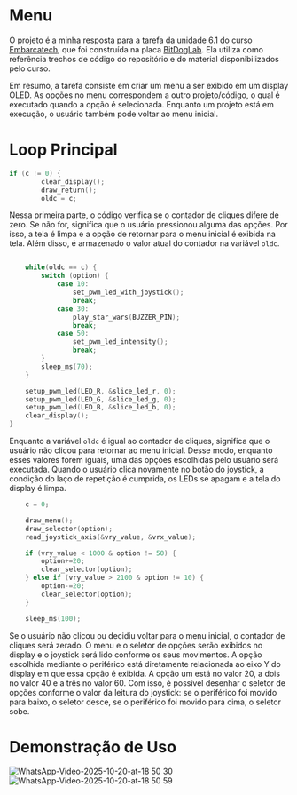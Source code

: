 # Menu
O projeto é a minha resposta para a tarefa da unidade 6.1 do curso [Embarcatech](https://embarcatech.softex.br), que foi construída na placa [BitDogLab](https://github.com/BitDogLab/BitDogLab-C/tree/main). Ela utiliza como referência trechos de código do repositório e do material disponibilizados pelo curso.

Em resumo, a tarefa consiste em criar um menu a ser exibido em um display OLED. As opções no menu correspondem a outro projeto/código, o qual é executado quando a opção é selecionada. Enquanto um projeto está em execução, o usuário também pode voltar ao menu inicial.

# Loop Principal

```c
if (c != 0) {
        clear_display();
        draw_return();
        oldc = c;
```

Nessa primeira parte, o código verifica se o contador de cliques difere de zero. Se não for, significa que o usuário pressionou alguma das opções. Por isso, a tela é limpa e a opção de retornar para o menu inicial é exibida na tela. Além disso, é armazenado o valor atual do contador na variável `oldc`.

```c

    while(oldc == c) {
        switch (option) {
            case 10:
                set_pwm_led_with_joystick();
                break;
            case 30:
                play_star_wars(BUZZER_PIN);
                break;
            case 50:
                set_pwm_led_intensity();
                break;
        }
        sleep_ms(70);
    }

    setup_pwm_led(LED_R, &slice_led_r, 0);
    setup_pwm_led(LED_G, &slice_led_g, 0);
    setup_pwm_led(LED_B, &slice_led_b, 0); 
    clear_display();
}
```

Enquanto a variável `oldc` é igual ao contador de cliques, significa que o usuário não clicou para retornar ao menu inicial. Desse modo, enquanto esses valores forem iguais, uma das opções escolhidas pelo usuário será executada. Quando o usuário clica novamente no botão do joystick, a condição do laço de repetição é cumprida, os LEDs se apagam e a tela do display é limpa.

```c
    c = 0;

    draw_menu();
    draw_selector(option);
    read_joystick_axis(&vry_value, &vrx_value);

    if (vry_value < 1000 & option != 50) {
        option+=20;
        clear_selector(option);
    } else if (vry_value > 2100 & option != 10) {
        option-=20;
        clear_selector(option);
    }

    sleep_ms(100);
```

Se o usuário não clicou ou decidiu voltar para o menu inicial, o contador de cliques será zerado. O menu e o seletor de opções serão exibidos no display e o joystick será lido conforme os seus movimentos. A opção escolhida mediante o periférico está diretamente relacionada ao eixo Y do display em que essa opção é exibida. A opção um está no valor 20, a dois no valor 40 e a três no valor 60. Com isso, é possível desenhar o seletor de opções conforme o valor da leitura do joystick: se o periférico foi movido para baixo, o seletor desce, se o periférico foi movido para cima, o seletor sobe.

# Demonstração de Uso
![WhatsApp-Video-2025-10-20-at-18 50 30](https://github.com/user-attachments/assets/91ace326-fb30-4181-96d4-42bdc57f14cb)
![WhatsApp-Video-2025-10-20-at-18 50 59](https://github.com/user-attachments/assets/6978d163-2ed9-48d5-8d67-2695ba82f56e)

